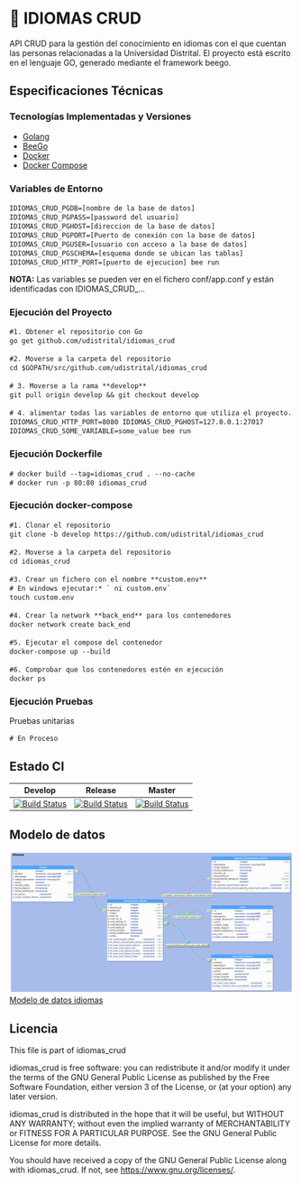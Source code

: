 # :speech_balloon: IDIOMAS CRUD


API CRUD para la gestión del conocimiento en idiomas con el que cuentan las personas relacionadas a la Universidad Distrital. El proyecto está escrito en el lenguaje GO, generado mediante el framework beego.

## Especificaciones Técnicas

### Tecnologías Implementadas y Versiones
* [Golang](https://github.com/udistrital/introduccion_oas/blob/master/instalacion_de_herramientas/golang.md)
* [BeeGo](https://github.com/udistrital/introduccion_oas/blob/master/instalacion_de_herramientas/beego.md)
* [Docker](https://docs.docker.com/engine/install/ubuntu/)
* [Docker Compose](https://docs.docker.com/compose/)

### Variables de Entorno
```shell
IDIOMAS_CRUD_PGDB=[nombre de la base de datos]
IDIOMAS_CRUD_PGPASS=[password del usuario]
IDIOMAS_CRUD_PGHOST=[direccion de la base de datos]
IDIOMAS_CRUD_PGPORT=[Puerto de conexión con la base de datos]
IDIOMAS_CRUD_PGUSER=[usuario con acceso a la base de datos]
IDIOMAS_CRUD_PGSCHEMA=[esquema donde se ubican las tablas]
IDIOMAS_CRUD_HTTP_PORT=[puerto de ejecucion] bee run
```

**NOTA:** Las variables se pueden ver en el fichero conf/app.conf y están identificadas con IDIOMAS_CRUD_...

### Ejecución del Proyecto
```shell
#1. Obtener el repositorio con Go
go get github.com/udistrital/idiomas_crud

#2. Moverse a la carpeta del repositorio
cd $GOPATH/src/github.com/udistrital/idiomas_crud

# 3. Moverse a la rama **develop**
git pull origin develop && git checkout develop

# 4. alimentar todas las variables de entorno que utiliza el proyecto.
IDIOMAS_CRUD_HTTP_PORT=8080 IDIOMAS_CRUD_PGHOST=127.0.0.1:27017 IDIOMAS_CRUD_SOME_VARIABLE=some_value bee run
```

### Ejecución Dockerfile
```shell
# docker build --tag=idiomas_crud . --no-cache
# docker run -p 80:80 idiomas_crud
```

### Ejecución docker-compose
```shell
#1. Clonar el repositorio
git clone -b develop https://github.com/udistrital/idiomas_crud

#2. Moverse a la carpeta del repositorio
cd idiomas_crud

#3. Crear un fichero con el nombre **custom.env**
# En windows ejecutar:* ` ni custom.env`
touch custom.env

#4. Crear la network **back_end** para los contenedores
docker network create back_end

#5. Ejecutar el compose del contenedor
docker-compose up --build

#6. Comprobar que los contenedores estén en ejecución
docker ps
```

### Ejecución Pruebas

Pruebas unitarias
```shell
# En Proceso
```
## Estado CI

| Develop | Release | Master |
| -- | -- | -- |
| [![Build Status](https://hubci.portaloas.udistrital.edu.co/api/badges/udistrital/idiomas_crud/status.svg?ref=refs/heads/develop)](https://hubci.portaloas.udistrital.edu.co/udistrital/idiomas_crud/) | [![Build Status](https://hubci.portaloas.udistrital.edu.co/api/badges/udistrital/idiomas_crud/status.svg?ref=refs/heads/release)](https://hubci.portaloas.udistrital.edu.co/udistrital/idiomas_crud/) | [![Build Status](https://hubci.portaloas.udistrital.edu.co/api/badges/udistrital/idiomas_crud/status.svg)](https://hubci.portaloas.udistrital.edu.co/udistrital/idiomas_crud/) |




## Modelo de datos
![Modelo de datos idiomas](sql/idiomas_crud_V5.png)
[Modelo de datos idiomas](sql/idiomas_crud_V5.png)


  
## Licencia

This file is part of idiomas_crud

idiomas_crud is free software: you can redistribute it and/or modify it under the terms of the GNU General Public License as published by the Free Software Foundation, either version 3 of the License, or (at your option) any later version.

idiomas_crud is distributed in the hope that it will be useful, but WITHOUT ANY WARRANTY; without even the implied warranty of MERCHANTABILITY or FITNESS FOR A PARTICULAR PURPOSE. See the GNU General Public License for more details.

You should have received a copy of the GNU General Public License along with idiomas_crud. If not, see https://www.gnu.org/licenses/.
